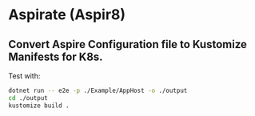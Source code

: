 # Aspirate (Aspir8)
## Convert Aspire Configuration file to Kustomize Manifests for K8s.

Test with:
```bash
dotnet run -- e2e -p ./Example/AppHost -o ./output
cd ./output
kustomize build .
```

